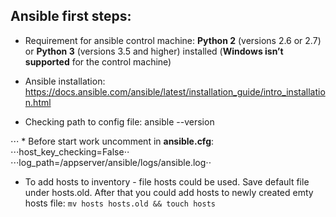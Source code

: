  ## Ansible first steps:

* Requirement for ansible control machine:
**Python 2** (versions 2.6 or 2.7) or **Python 3** (versions 3.5 and higher) installed (**Windows isn’t supported** for the control machine)

* Ansible installation:
https://docs.ansible.com/ansible/latest/installation_guide/intro_installation.html

* Checking path to config file:
ansible --version

⋅⋅⋅ * Before start work uncomment in **ansible.cfg**:
⋅⋅⋅host_key_checking=False⋅⋅
⋅⋅⋅log_path=/appserver/ansible/logs/ansible.log⋅⋅

* To add hosts to inventory - file hosts could be used. Save default file under hosts.old. After that you could add hosts to newly created emty hosts file:
```mv hosts hosts.old && touch hosts```

